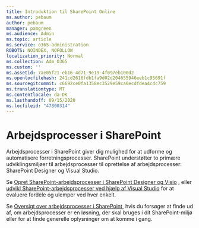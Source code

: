 ```yaml
---
title: Introduktion til SharePoint Online
ms.author: pebaum
author: pebaum
manager: pamgreen
ms.audience: Admin
ms.topic: article
ms.service: o365-administration
ROBOTS: NOINDEX, NOFOLLOW
localization_priority: Normal
ms.collection: Adm_O365
ms.custom: ''
ms.assetid: 7ae05f21-eb16-4d71-9e19-4f097eb100d2
ms.openlocfilehash: 241cd2616fdb1fa9d02d204655946eeb1c95691f
ms.sourcegitcommit: c6692ce0fa1358ec3529e59ca0ecdfdea4cdc759
ms.translationtype: MT
ms.contentlocale: da-DK
ms.lasthandoff: 09/15/2020
ms.locfileid: "47800314"
---
```

# <a name="workflows-in-sharepoint"></a>Arbejdsprocesser i SharePoint

Arbejdsprocesser i SharePoint giver dig mulighed for at udforme og automatisere forretningsprocesser. SharePoint understøtter to primære udviklingsmiljøer til arbejdsprocesser til oprettelse af arbejdsprocesser: SharePoint Designer og Visual Studio. 

Se [Opret SharePoint-arbejdsprocesser i SharePoint Designer og Visio](https://docs.microsoft.com/sharepoint/dev/general-development/develop-sharepoint-workflows-using-visual-studio) , eller [udvikl SharePoint-arbejdsprocesser ved hjælp af Visual Studio](https://docs.microsoft.com/sharepoint/dev/general-development/develop-sharepoint-workflows-using-visual-studio) for at evaluere fordele og ulemper ved hver enkelt. 

Se [Oversigt over arbejdsprocesser i SharePoint](https://docs.microsoft.com/sharepoint/dev/general-development/get-started-with-workflows-in-sharepoint#overview-of-workflows-in-sharepoint), hvis du forsøger at finde ud af, om arbejdsprocesser er en løsning, der skal bruges i dit SharePoint-miljø eller for at finde generelle oplysninger om at komme i gang.